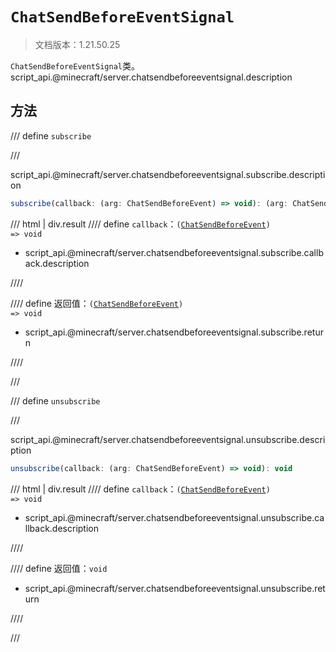 # `ChatSendBeforeEventSignal`

> 文档版本：1.21.50.25

`ChatSendBeforeEventSignal`类。script_api.@minecraft/server.chatsendbeforeeventsignal.description

## 方法

/// define
`subscribe`


///

script_api.@minecraft/server.chatsendbeforeeventsignal.subscribe.description

```js
subscribe(callback: (arg: ChatSendBeforeEvent) => void): (arg: ChatSendBeforeEvent) => void
```

/// html | div.result
//// define
`callback`：<code>(<a href="../chatsendbeforeevent/">ChatSendBeforeEvent</a>) =&gt; void</code>

- script_api.@minecraft/server.chatsendbeforeeventsignal.subscribe.callback.description


////

//// define
返回值：<code>(<a href="../chatsendbeforeevent/">ChatSendBeforeEvent</a>) =&gt; void</code>

- script_api.@minecraft/server.chatsendbeforeeventsignal.subscribe.return


////

///


/// define
`unsubscribe`


///

script_api.@minecraft/server.chatsendbeforeeventsignal.unsubscribe.description

```js
unsubscribe(callback: (arg: ChatSendBeforeEvent) => void): void
```

/// html | div.result
//// define
`callback`：<code>(<a href="../chatsendbeforeevent/">ChatSendBeforeEvent</a>) =&gt; void</code>

- script_api.@minecraft/server.chatsendbeforeeventsignal.unsubscribe.callback.description


////

//// define
返回值：`void`

- script_api.@minecraft/server.chatsendbeforeeventsignal.unsubscribe.return


////

///

